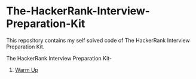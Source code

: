 # The-HackerRank-Interview-Preparation-Kit
This repository contains my self solved code of The HackerRank Interview Preparation Kit. 

The HackerRank Interview Preparation Kit-
1. <a href="https://github.com/rageremix/The-HackerRank-Interview-Preparation-Kit/tree/master/Warm%20Up" target="_self">Warm Up</a>
